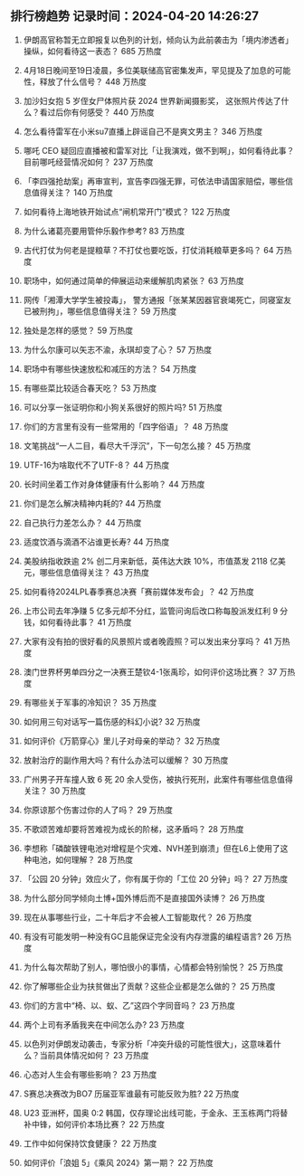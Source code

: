 
## 排行榜趋势 记录时间：2024-04-20 14:26:27
  
  1. 伊朗高官称暂无立即报复以色列的计划，倾向认为此前袭击为「境内渗透者」操纵，如何看待这一表态？ 685 万热度
    
  2. 4月18日晚间至19日凌晨，多位美联储高官密集发声，罕见提及了加息的可能性，释放了什么信号？ 448 万热度
    
  3. 加沙妇女抱 5 岁侄女尸体照片获 2024 世界新闻摄影奖， 这张照片传达了什么？看过后你有何感受？ 440 万热度
    
  4. 怎么看待雷军在小米su7直播上辟谣自己不是爽文男主？ 346 万热度
    
  5. 哪吒 CEO 疑回应直播被和雷军对比「让我演戏，做不到啊」，如何看待此事？目前哪吒经营情况如何？ 237 万热度
    
  6. 「李四强抢劫案」再审宣判，宣告李四强无罪，可依法申请国家赔偿，哪些信息值得关注？ 140 万热度
    
  7. 如何看待上海地铁开始试点“闸机常开门”模式？ 122 万热度
    
  8. 为什么诸葛亮要用管仲乐毅作参考? 83 万热度
    
  9. 古代打仗为何老是提粮草？不打仗也要吃饭，打仗消耗粮草更多吗？ 64 万热度
    
  10. 职场中，如何通过简单的伸展运动来缓解肌肉紧张？ 63 万热度
    
  11. 网传「湘潭大学学生被投毒」， 警方通报「张某某因器官衰竭死亡，同寝室友已被刑拘」，哪些信息值得关注？ 59 万热度
    
  12. 独处是怎样的感觉？ 59 万热度
    
  13. 为什么尔康可以矢志不渝，永琪却变了心？ 57 万热度
    
  14. 职场中有哪些快速放松和减压的方法？ 54 万热度
    
  15. 有哪些菜比较适合春天吃？ 53 万热度
    
  16. 可以分享一张证明你和小狗关系很好的照片吗? 51 万热度
    
  17. 你们的方言里有没有一些常用的「四字俗语」？ 48 万热度
    
  18. 文笔挑战“一人二目，看尽大千浮沉”，下一句怎么接？ 45 万热度
    
  19. UTF-16为啥取代不了UTF-8？ 44 万热度
    
  20. 长时间坐着工作对身体健康有什么影响？ 44 万热度
    
  21. 你们是怎么解决精神内耗的? 44 万热度
    
  22. 自己执行力差怎么办？ 44 万热度
    
  23. 适度饮酒与滴酒不沾谁更长寿? 44 万热度
    
  24. 美股纳指收跌逾 2% 创二月来新低，英伟达大跌 10%，市值蒸发 2118 亿美元，哪些信息值得关注？ 43 万热度
    
  25. 如何看待2024LPL春季赛总决赛「赛前媒体发布会」？ 42 万热度
    
  26. 上市公司去年净赚 5 亿多元却不分红，监管问询后改口称每股派发红利 9 分钱，如何看待此事？ 41 万热度
    
  27. 大家有没有拍的很好看的风景照片或者晚霞照？可以发出来分享吗？ 41 万热度
    
  28. 澳门世界杯男单四分之一决赛王楚钦4-1张禹珍，如何评价这场比赛？ 37 万热度
    
  29. 有哪些关于军事的冷知识？ 35 万热度
    
  30. 如何用三句对话写一篇伤感的科幻小说? 32 万热度
    
  31. 如何评价《万箭穿心》里儿子对母亲的举动？ 32 万热度
    
  32. 放射治疗的副作用大吗？有什么办法可以缓解？ 30 万热度
    
  33. 广州男子开车撞人致 6 死 20 余人受伤，被执行死刑，此案件有哪些信息值得关注？ 30 万热度
    
  34. 你原谅那个伤害过你的人了吗？ 29 万热度
    
  35. 不歌颂苦难却要将苦难视为成长的阶梯，这矛盾吗？ 28 万热度
    
  36. 李想称「磷酸铁锂电池对增程是个灾难、NVH差到崩溃」但在L6上使用了这种电池，如何理解？ 28 万热度
    
  37. 「公园 20 分钟」效应火了，你有属于你的「工位 20 分钟」吗？ 27 万热度
    
  38. 为什么部分同学倾向土博+国外博后而不是直接国外读博？ 26 万热度
    
  39. 现在从事哪些行业，二十年后才不会被人工智能取代？ 26 万热度
    
  40. 有没有可能发明一种没有GC且能保证完全没有内存泄露的编程语言? 26 万热度
    
  41. 为什么每次帮助了别人，哪怕很小的事情，心情都会特别愉悦？ 25 万热度
    
  42. 你了解哪些企业为扶贫做出了贡献？这些企业都是怎么做的？ 25 万热度
    
  43. 你们的方言中“椅、以、蚁、乙”这四个字同音吗？ 23 万热度
    
  44. 两个上司有矛盾我夹在中间怎么办? 23 万热度
    
  45. 以色列对伊朗发动袭击，专家分析「冲突升级的可能性很大」，这意味着什么？当前具体情况如何？ 23 万热度
    
  46. 心态对人生会有哪些影响？ 23 万热度
    
  47. S赛总决赛改为BO7 历届亚军谁最有可能反败为胜? 22 万热度
    
  48. U23 亚洲杯，国奥 0:2 韩国，仅存理论出线可能，于金永、王玉栋两门将替补中锋，如何评价本场比赛？ 22 万热度
    
  49. 工作中如何保持饮食健康？ 22 万热度
    
  50. 如何评价「浪姐 5」《乘风 2024》第一期？ 22 万热度
    